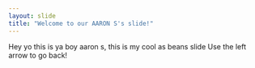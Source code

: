 ```yaml
---
layout: slide
title: "Welcome to our AARON S's slide!"
---
```

Hey yo this is ya boy aaron s, this is my cool as beans slide
Use the left arrow to go back!
